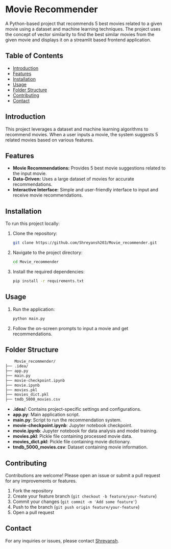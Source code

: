 # Movie Recommender

A Python-based project that recommends 5 best movies related to a given movie using a dataset and machine learning techniques. The project uses the concept of vector similarity to find the best similar movies from the given movie and displays it on a streamlit based frontend application.

## Table of Contents

- [Introduction](#introduction)
- [Features](#features)
- [Installation](#installation)
- [Usage](#usage)
- [Folder Structure](#folder-structure)
- [Contributing](#contributing)
- [Contact](#contact)

## Introduction

This project leverages a dataset and machine learning algorithms to recommend movies. When a user inputs a movie, the system suggests 5 related movies based on various features.

## Features

- **Movie Recommendations:** Provides 5 best movie suggestions related to the input movie.
- **Data-Driven:** Uses a large dataset of movies for accurate recommendations.
- **Interactive Interface:** Simple and user-friendly interface to input and receive movie recommendations.

## Installation

To run this project locally:

1. Clone the repository:
    ```sh
    git clone https://github.com/Shreyansh203/Movie_recommender.git
    ```
2. Navigate to the project directory:
    ```sh
    cd Movie_recommender
    ```
3. Install the required dependencies:
    ```sh
    pip install -r requirements.txt
    ```

## Usage

1. Run the application:
    ```sh
    python main.py
    ```
2. Follow the on-screen prompts to input a movie and get recommendations.

## Folder Structure
```sh
    Movie_recommender/
├── .idea/
├── app.py
├── main.py
├── movie-checkpoint.ipynb
├── movie.ipynb
├── movies.pkl
├── movies_dict.pkl
├── tmdb_5000_movies.csv
```

- **.idea/**: Contains project-specific settings and configurations.
- **app.py**: Main application script.
- **main.py**: Script to run the recommendation system.
- **movie-checkpoint.ipynb**: Jupyter notebook checkpoint.
- **movie.ipynb**: Jupyter notebook for data analysis and model training.
- **movies.pkl**: Pickle file containing processed movie data.
- **movies_dict.pkl**: Pickle file containing movie dictionary.
- **tmdb_5000_movies.csv**: Dataset containing movie information.

## Contributing

Contributions are welcome! Please open an issue or submit a pull request for any improvements or features.

1. Fork the repository
2. Create your feature branch (`git checkout -b feature/your-feature`)
3. Commit your changes (`git commit -m 'Add some feature'`)
4. Push to the branch (`git push origin feature/your-feature`)
5. Open a pull request

## Contact

For any inquiries or issues, please contact [Shreyansh](https://github.com/Shreyansh203).

